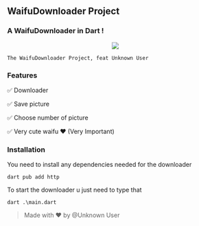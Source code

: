 ## WaifuDownloader Project
### A WaifuDownloader in Dart !

<p align="center">
  <img src="https://cdn.waifu.im/6645.png">
</p>

```
The WaifuDownloader Project, feat Unknown User
```

### Features

✅ Downloader

✅ Save picture

✅ Choose number of picture

✅ Very cute waifu ❤ (Very Important)

### Installation

You need to install any dependencies needed for the downloader
```
dart pub add http
```

To start the downloader u just need to type that
```
dart .\main.dart
```

> Made with ❤ by @Unknown User
